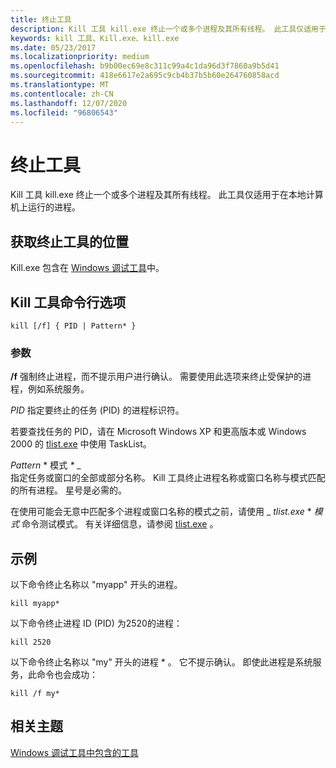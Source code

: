 ```yaml
---
title: 终止工具
description: Kill 工具 kill.exe 终止一个或多个进程及其所有线程。 此工具仅适用于在本地计算机上运行的进程。
keywords: kill 工具、Kill.exe、kill.exe
ms.date: 05/23/2017
ms.localizationpriority: medium
ms.openlocfilehash: b9b00ec69e8c311c99a4c1da96d3f7860a9b5d41
ms.sourcegitcommit: 418e6617e2a695c9cb4b37b5b60e264760858acd
ms.translationtype: MT
ms.contentlocale: zh-CN
ms.lasthandoff: 12/07/2020
ms.locfileid: "96806543"
---
```

# <a name="kill-tool"></a>终止工具

Kill 工具 kill.exe 终止一个或多个进程及其所有线程。 此工具仅适用于在本地计算机上运行的进程。

## <a name="span-idwhere_to_get_kill_toolspanspan-idwhere_to_get_kill_toolspanspan-idwhere_to_get_kill_toolspanwhere-to-get-kill-tool"></a><span id="Where_to_get_Kill_Tool"></span><span id="where_to_get_kill_tool"></span><span id="WHERE_TO_GET_KILL_TOOL"></span>获取终止工具的位置

Kill.exe 包含在 [Windows 调试工具](index.md)中。

## <a name="span-idkill_tool_command-line_optionsspanspan-idkill_tool_command-line_optionsspanspan-idkill_tool_command-line_optionsspankill-tool-command-line-options"></a><span id="Kill_Tool_command-line_options"></span><span id="kill_tool_command-line_options"></span><span id="KILL_TOOL_COMMAND-LINE_OPTIONS"></span>Kill 工具命令行选项

```console
kill [/f] { PID | Pattern* }
```

### <a name="span-idddk_kill_tool_commands_dtoolsspanspan-idddk_kill_tool_commands_dtoolsspanparameters"></a><span id="ddk_kill_tool_commands_dtools"></span><span id="DDK_KILL_TOOL_COMMANDS_DTOOLS"></span>参数

<span id="________f______"></span><span id="________F______"></span>**/f** 强制终止进程，而不提示用户进行确认。 需要使用此选项来终止受保护的进程，例如系统服务。

<span id="_______PID______"></span><span id="_______pid______"></span>*PID* 指定要终止的任务 (PID) 的进程标识符。

若要查找任务的 PID，请在 Microsoft Windows XP 和更高版本或 Windows 2000 的 [tlist.exe](tlist.md) 中使用 TaskList。

<span id="_______Pattern_"></span><span id="_______pattern_"></span><span id="_______PATTERN_"></span><em>Pattern</em> * 模式 *\** _  
指定任务或窗口的全部或部分名称。 Kill 工具终止进程名称或窗口名称与模式匹配的所有进程。 星号是必需的。

在使用可能会无意中匹配多个进程或窗口名称的模式之前，请使用 _ *tlist.exe* *  *模式* 命令测试模式。 有关详细信息，请参阅 [tlist.exe](tlist.md) 。

## <a name="span-idexamplesspanspan-idexamplesspanspan-idexamplesspanexamples"></a><span id="Examples"></span><span id="examples"></span><span id="EXAMPLES"></span>示例

以下命令终止名称以 "myapp" 开头的进程。

```console
kill myapp*
```

以下命令终止进程 ID (PID) 为2520的进程：

```console
kill 2520
```

以下命令终止名称以 "my" 开头的进程 \* 。 它不提示确认。 即使此进程是系统服务，此命令也会成功：

```console
kill /f my*
```

## <a name="span-idrelated_topicsspanrelated-topics"></a><span id="related_topics"></span>相关主题

[Windows 调试工具中包含的工具](extra-tools.md)
